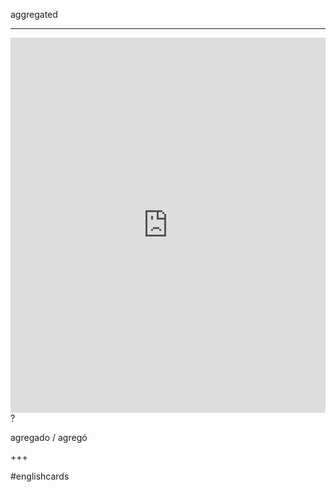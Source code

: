 aggregated
___
<iframe src="https://youglish.com/pronounce/aggregated/english" style="width:100%; height:600px;" frameborder="0"></iframe>
?

agregado / agregó
<!--SR:!2025-04-05,3,250-->
+++

#englishcards